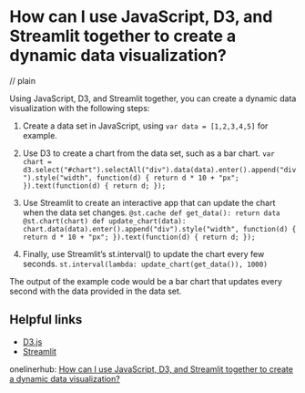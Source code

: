 # How can I use JavaScript, D3, and Streamlit together to create a dynamic data visualization?
// plain

Using JavaScript, D3, and Streamlit together, you can create a dynamic data visualization with the following steps:

1. Create a data set in JavaScript, using `var data = [1,2,3,4,5]` for example.

2. Use D3 to create a chart from the data set, such as a bar chart. `var chart = d3.select("#chart").selectAll("div").data(data).enter().append("div").style("width", function(d) { return d * 10 + "px"; }).text(function(d) { return d; });`

3. Use Streamlit to create an interactive app that can update the chart when the data set changes. `@st.cache def get_data(): return data @st.chart(chart) def update_chart(data): chart.data(data).enter().append("div").style("width", function(d) { return d * 10 + "px"; }).text(function(d) { return d; });`

4. Finally, use Streamlit’s st.interval() to update the chart every few seconds. `st.interval(lambda: update_chart(get_data()), 1000)`

The output of the example code would be a bar chart that updates every second with the data provided in the data set.

## Helpful links
- [D3.js](https://d3js.org/)
- [Streamlit](https://www.streamlit.io/)

onelinerhub: [How can I use JavaScript, D3, and Streamlit together to create a dynamic data visualization?](https://onelinerhub.com/javascript-d3/how-can-i-use-javascript--d---and-streamlit-together-to-create-a-dynamic-data-visualization)